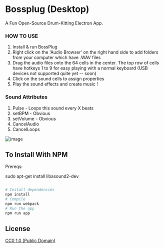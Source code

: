 # Bossplug (Desktop)

A Fun Open-Source Drum-Kitting Electron App.

### HOW TO USE 

1. Install & run BossPlug 
2. Right click on the 'Audio Browser' on the right hand side to add folders from your computer which have .WAV files 
3. Drag the audio files onto the 64 cells in the center.  The top row of cells have hotkeys 1 to 9 for easy playing with a normal keyboard (USB devices not supported quite yet -- soon)
4. Click on the sound cells to assign properties 
5. Play the sound effects and create music ! 


### Sound Attributes 
1. Pulse - Loops this sound every X beats 
2. setBPM - Obvious
3. setVolume - Obvious 
4. CancelAudio
5. CancelLoops

![image](https://user-images.githubusercontent.com/38132633/42414901-0a62df98-820e-11e8-871c-1294c259fdbe.png)

 


## To Install With NPM 


Prereqs:

  sudo apt-get install libasound2-dev



```bash

# Install dependencies
npm install
# Compile
npm run webpack
# Run the app
npm run app
```  

  


 
 
## License

[CC0 1.0 (Public Domain)](LICENSE.md)
